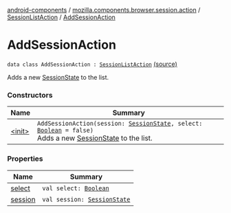 [android-components](../../../index.md) / [mozilla.components.browser.session.action](../../index.md) / [SessionListAction](../index.md) / [AddSessionAction](./index.md)

# AddSessionAction

`data class AddSessionAction : `[`SessionListAction`](../index.md) [(source)](https://github.com/mozilla-mobile/android-components/blob/master/components/browser/state/src/main/java/mozilla/components/browser/session/action/BrowserAction.kt#L24)

Adds a new [SessionState](../../../mozilla.components.browser.session.state/-session-state/index.md) to the list.

### Constructors

| Name | Summary |
|---|---|
| [&lt;init&gt;](-init-.md) | `AddSessionAction(session: `[`SessionState`](../../../mozilla.components.browser.session.state/-session-state/index.md)`, select: `[`Boolean`](https://kotlinlang.org/api/latest/jvm/stdlib/kotlin/-boolean/index.html)` = false)`<br>Adds a new [SessionState](../../../mozilla.components.browser.session.state/-session-state/index.md) to the list. |

### Properties

| Name | Summary |
|---|---|
| [select](select.md) | `val select: `[`Boolean`](https://kotlinlang.org/api/latest/jvm/stdlib/kotlin/-boolean/index.html) |
| [session](session.md) | `val session: `[`SessionState`](../../../mozilla.components.browser.session.state/-session-state/index.md) |
